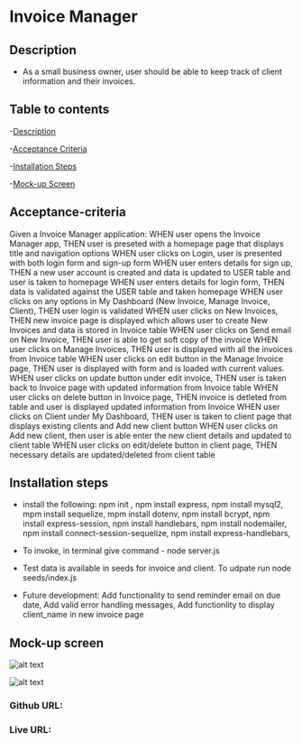 # Invoice Manager 

## Description
* As a small business owner, user should be able to keep track of client information and their invoices.

## Table to contents

-[Description](#description)

-[Acceptance Criteria](#acceptance-criteria)

-[Installation Steps](#installation-steps)

-[Mock-up Screen](#mock-up-screen)

## Acceptance-criteria

Given a Invoice Manager application:
WHEN user opens the Invoice Manager app, THEN user is preseted with a homepage page that displays title and navigation options
WHEN user clicks on Login, user is presented with both login form and sign-up form
WHEN user enters details for sign up, THEN a new user account is created and data is updated to USER table and user is taken to homepage
WHEN user enters details for login form, THEN data is validated against the USER table and taken homepage
WHEN user clicks on any options in My Dashboard (New Invoice, Manage Invoice, Client), THEN user login is validated
WHEN user clicks on New Invoices, THEN new invoice page is displayed which allows user to create New Invoices and data is stored in Invoice table
WHEN user clicks on Send email on New Invoice, THEN user is able to get soft copy of the invoice
WHEN user clicks on Manage Invoices, THEN user is displayed with all the invoices from Invoice table
WHEN user clicks on edit button in the Manage Invoice page, THEN user is displayed with form and is loaded with current values.
WHEN user clicks on update button under edit invoice, THEN user is taken back to Invoice page with updated information from Invoice table
WHEN user clicks on delete button in Invoice page, THEN invoice is detleted from table and user is displayed updated information from Invoice
WHEN user clicks on Client under My Dashboard, THEN user is taken to client page that displays existing clients and Add new client button
WHEN user clicks on Add new client, then user is able enter the new client details and updated to client table
WHEN user clicks on edit/delete button in client page, THEN necessary details are updated/deleted from client table

## Installation steps

* install the following:
npm init ,
npm install express,
npm install mysql2,
mpm install sequelize,
mpm install dotenv,
npm install bcrypt,
npm install express-session,
npm install handlebars,
npm install nodemailer,
npm install connect-session-sequelize,
npm install express-handlebars,


* To invoke, in terminal give command - node server.js 

* Test data is available in seeds for invoice and client. To udpate run node seeds/index.js

* Future development: Add functionality to send reminder email on due date, Add valid error handling messages, Add functionlity to display client_name in new invoice page

## Mock-up screen

![alt text]()

![alt text]()

### Github URL: 


### Live URL: 






